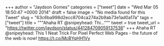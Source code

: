 
+++
author = "Jaydson Gomes"
categories = ["tweet"]
date = "Wed Mar 05 18:50:47 +0000 2014"
draft = false
image = "No media found for this Tweet"
slug = "63c6ba998d2ecc8704ca274a2b9ab73e1ad0a17a"
tags = ["tweet"]
title = """Ahaha RT @snipeyhead: Thi..."""
tweet = true
tweet_url = "https://twitter.com/jaydson/status/441284709059137536"
+++
Ahaha RT @snipeyhead: This 1 Neat Trick For Pixel Perfect Web Pages - the future of the web is now! https://t.co/McBYqHH1Vy
